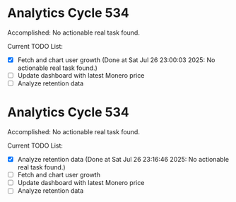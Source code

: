 # Analytics Cycle 534

Accomplished: No actionable real task found.

Current TODO List:

- [x] Fetch and chart user growth  (Done at Sat Jul 26 23:00:03 2025: No actionable real task found.)
- [ ] Update dashboard with latest Monero price
- [ ] Analyze retention data

# Analytics Cycle 534

Accomplished: No actionable real task found.

Current TODO List:

- [x] Analyze retention data  (Done at Sat Jul 26 23:16:46 2025: No actionable real task found.)
- [ ] Fetch and chart user growth
- [ ] Update dashboard with latest Monero price
- [ ] Analyze retention data